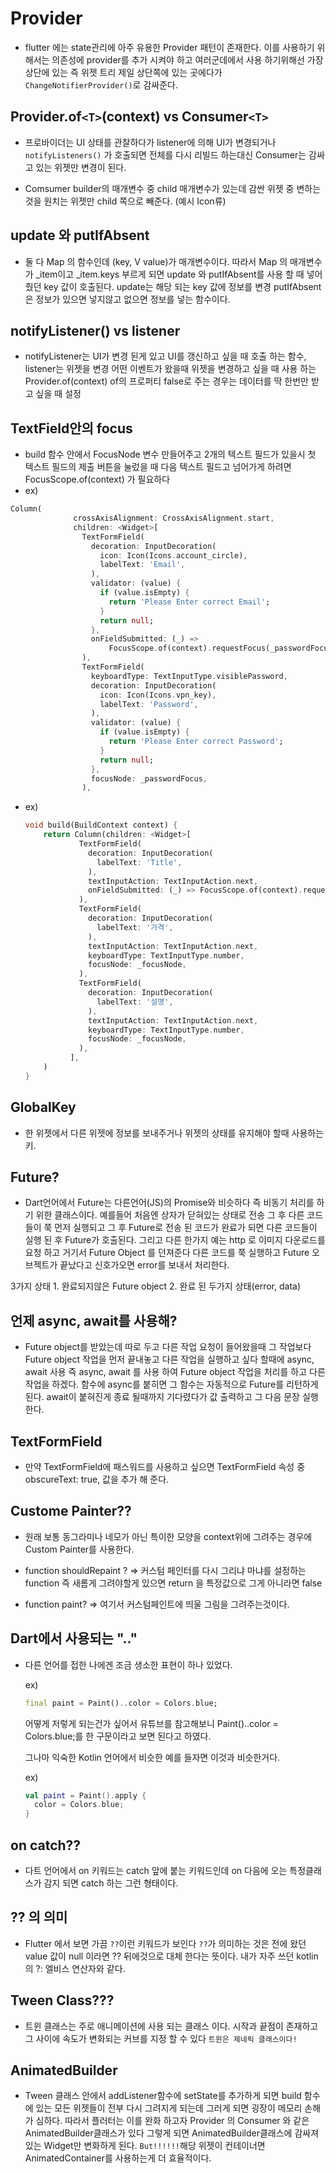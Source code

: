 # Provider

- flutter 에는 state관리에 아주 유용한 Provider 패턴이 존재한다. 이를 사용하기 위해서는 의존성에 provider를 추가 시켜야 하고 여러군데에서 사용 하기위해선 가장 상단에 있는 즉 위젯 트리 제일 상단쪽에 있는 곳에다가 `ChangeNotifierProvider()`로 감싸준다.

## Provider.of`<T>`(context) vs Consumer`<T>`

- 프로바이더는 UI 상태를 관찰하다가 listener에 의해 UI가 변경되거나 `notifyListeners()` 가 호출되면 전체를 다시 리빌드 하는대신 Consumer는 감싸고 있는 위젯만 변경이 된다.

- Comsumer builder의 매개변수 중 child 매개변수가 있는데 감싼 위젯 중 변하는것을 원치는 위젯만 child 쪽으로 빼준다. (예시 Icon류)

## update 와 putIfAbsent

- 둘 다 Map 의 함수인데 (key, V value)가 매개변수이다. 따라서 Map 의 매개변수가 \_item이고 \_item.keys 부르게 되면 update 와 putIfAbsent를 사용 할 때 넣어줬던 key 값이 호출된다. update는 해당 되는 key 값에 정보를 변경 putIfAbsent은 정보가 있으면 넣지않고 없으면 정보를 넣는 함수이다.

## notifyListener() vs listener

- notifyListener는 UI가 변경 된게 있고 UI를 갱신하고 싶을 때 호출 하는 함수, listener는 위젯을 변경 어떤 이벤트가 왔을때 위젯을 변경하고 싶을 때 사용 하는 Provider.of(context) of의 프로퍼티 false로 주는 경우는 데이터를 딱 한번만 받고 싶을 때 설정

## TextField안의 focus

- build 함수 안에서 FocusNode 변수 만들어주고 2개의 텍스트 필드가 있을시 첫 텍스트 필드의 제출 버튼을 눌렀을 때 다음 텍스트 필드고 넘어가게 하려면 FocusScope.of(context) 가 필요하다
- ex)

```Dart
Column(
              crossAxisAlignment: CrossAxisAlignment.start,
              children: <Widget>[
                TextFormField(
                  decoration: InputDecoration(
                    icon: Icon(Icons.account_circle),
                    labelText: 'Email',
                  ),
                  validator: (value) {
                    if (value.isEmpty) {
                      return 'Please Enter correct Email';
                    }
                    return null;
                  },
                  onFieldSubmitted: (_) =>
                      FocusScope.of(context).requestFocus(_passwordFocus),
                ),
                TextFormField(
                  keyboardType: TextInputType.visiblePassword,
                  decoration: InputDecoration(
                    icon: Icon(Icons.vpn_key),
                    labelText: 'Password',
                  ),
                  validator: (value) {
                    if (value.isEmpty) {
                      return 'Please Enter correct Password';
                    }
                    return null;
                  },
                  focusNode: _passwordFocus,
                ),
```

- ex)
  ```Dart
  void build(BuildContext context) {
      return Column(children: <Widget>[
              TextFormField(
                decoration: InputDecoration(
                  labelText: 'Title',
                ),
                textInputAction: TextInputAction.next,
                onFieldSubmitted: (_) => FocusScope.of(context).requestFocus(_focusNode),
              ),
              TextFormField(
                decoration: InputDecoration(
                  labelText: '가격',
                ),
                textInputAction: TextInputAction.next,
                keyboardType: TextInputType.number,
                focusNode: _focusNode,
              ),
              TextFormField(
                decoration: InputDecoration(
                  labelText: '설명',
                ),
                textInputAction: TextInputAction.next,
                keyboardType: TextInputType.number,
                focusNode: _focusNode,
              ),
            ],
      )
  }
  ```

## GlobalKey

- 한 위젯에서 다른 위젯에 정보를 보내주거나 위젯의 상태를 유지해야 할때 사용하는 키.

## Future?

- Dart언어에서 Future는 다른언어(JS)의 Promise와 비슷하다 즉 비동기 처리를 하기 위한 클래스이다.
  예를들어 처음엔 상자가 닫혀있는 상태로 전송 그 후 다른 코드들이 쭉 먼저 실행되고 그 후 Future로 전송 된 코드가 완료가 되면 다른 코드들이 실행 된 후 Future가 호출된다.
  그리고 다른 한가지 예는 http 로 이미지 다운로드를 요청 하고 거기서 Future Object 를 던져준다 다른 코드를 쭉 실행하고 Future 오브젝트가 끝났다고 신호가오면 error를 보내서 처리한다.

3가지 상태 1. 완료되지않은 Future object 2. 완료 된 두가지 상태(error, data)

## 언제 async, await를 사용해?

- Future object를 받았는데 따로 두고 다른 작업 요청이 들어왔을때 그 작업보다 Future object 작업을 먼저 끝내놓고 다른 작업을 실행하고 싶다 할때에 async, await 사용 즉 async, await 를 사용 하여 Future object 작업을 처리를 하고 다른 작업을 하겠다.
  함수에 async를 붙히면 그 함수는 자동적으로 Future를 리턴하게 된다. await이 붙혀진게 종료 될때까지 기다렸다가 값 출력하고 그 다음 문장 실행 한다.

## TextFormField

- 만약 TextFormField에 패스워드를 사용하고 싶으면 TextFormField 속성 중 obscureText: true, 값을 추가 해 준다.

## Custome Painter??

- 원래 보통 동그라미나 네모가 아닌 특이한 모양을 context위에 그려주는 경우에 Custom Painter를 사용한다.

- function shouldRepaint ? => 커스텀 페인터를 다시 그리냐 마냐를 설정하는 function 즉 새롬게 그려야할게 있으면 return 을 특정값으로 그게 아니라면 false

- function paint? => 여기서 커스텀페인트에 띄울 그림을 그려주는것이다.

## Dart에서 사용되는 ".."

- 다른 언어를 접한 나에겐 조금 생소한 표현이 하나 있었다.

  ex)

  ```Dart
  final paint = Paint()..color = Colors.blue;
  ```

  어떻게 저렇게 되는건가 싶어서 유튜브를 참고해보니 Paint()..color = Colors.blue;를 한 구문이라고 보면 된다고 하였다.

  그나마 익숙한 Kotlin 언어에서 비슷한 예를 들자면 이것과 비슷한거다.

  ex)

  ```Kotlin
  val paint = Paint().apply {
    color = Colors.blue;
  }
  ```

## on catch??

- 다트 언어에서 on 키워드는 catch 앞에 붙는 키워드인데 on 다음에 오는 특정클래스가 감지 되면 catch 하는 그런 형태이다.

## ?? 의 의미

- Flutter 에서 보면 가끔 `??`이런 키워드가 보인다 `??`가 의미하는 것은 전에 왔던 value 값이 null 이라면 ?? 뒤에것으로 대체 한다는 뜻이다.
  내가 자주 쓰던 kotlin의 ?: 엘비스 연산자와 같다.

## Tween Class???

- 트윈 클래스는 주로 애니메이션에 사용 되는 클래스 이다. 시작과 끝점이 존재하고 그 사이에 속도가 변화되는 커브를 지정 할 수 있다 `트윈은 제네릭 클래스이다!`

## AnimatedBuilder

- Tween 클래스 안에서 addListener함수에 setState를 추가하게 되면 build 함수에 있는 모든 위젯들이 전부 다시 그려지게 되는데 그러게 되면 굉장이 메모리 손해가 심하다. 따라서 플러터는 이를 완화 하고자 Provider 의 Consumer 와 같은 AnimatedBuilder클래스가 있다 그렇게 되면 AnimatedBuilder클래스에 감싸져있는 Widget만 변화하게 된다.
  `But!!!!!!`해당 위젯이 컨테이너면 AnimatedContainer를 사용하는게 더 효율적이다.
